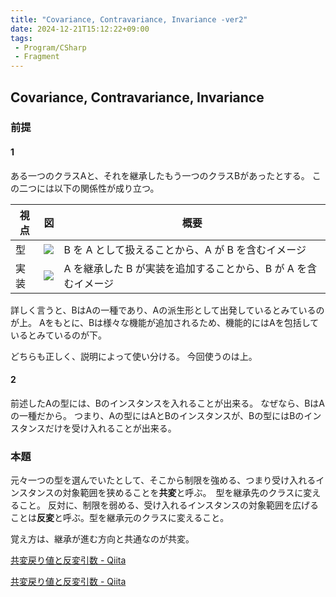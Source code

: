 ```yaml
---
title: "Covariance, Contravariance, Invariance -ver2"
date: 2024-12-21T15:12:22+09:00
tags:
 - Program/CSharp
 - Fragment
---
```


## Covariance, Contravariance, Invariance
### 前提
#### 1
ある一つのクラスAと、それを継承したもう一つのクラスBがあったとする。
この二つには以下の関係性が成り立つ。

| 視点 | 図 | 概要 |
| --- | --- | --- |
| 型 | ![](Images/Pasted%20image%2020220329143150.png) | B を A として扱えることから、A が B を含むイメージ |
| 実装 | ![](Images/Pasted%20image%2020220329143845.png) | A を継承した B が実装を追加することから、B が A を含むイメージ |

詳しく言うと、BはAの一種であり、Aの派生形として出発しているとみているのが上。
Aをもとに、Bは様々な機能が追加されるため、機能的にはAを包括しているとみているのが下。

どちらも正しく、説明によって使い分ける。
今回使うのは上。

#### 2
前述したAの型には、Bのインスタンスを入れることが出来る。
なぜなら、BはAの一種だから。
つまり、Aの型にはAとBのインスタンスが、Bの型にはBのインスタンスだけを受け入れることが出来る。
### 本題
元々一つの型を選んでいたとして、そこから制限を強める、つまり受け入れるインスタンスの対象範囲を狭めることを**共変**と呼ぶ。　型を継承先のクラスに変えること。
反対に、制限を弱める、受け入れるインスタンスの対象範囲を広げることは**反変**と呼ぶ。型を継承元のクラスに変えること。

覚え方は、継承が進む方向と共通なのが共変。



[共変戻り値と反変引数 - Qiita](https://qiita.com/7shi/items/39a222b5928bf0b6f745#java)

[共変戻り値と反変引数 - Qiita](共変戻り値と反変引数%20-%20Qiita.md)